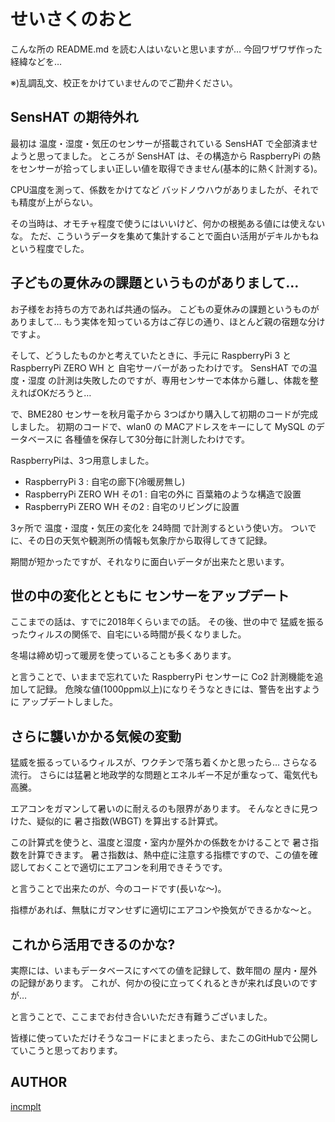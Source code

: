 # せいさくのおと

こんな所の README.md を読む人はいないと思いますが… 今回ワザワザ作った経緯などを…

※)乱調乱文、校正をかけていませんのでご勘弁ください。

## SensHAT の期待外れ

最初は 温度・湿度・気圧のセンサーが搭載されている SensHAT で全部済ませようと思ってました。
ところが SensHAT は、その構造から RaspberryPi の熱をセンサーが拾ってしまい正しい値を取得できません(基本的に熱く計測する)。

CPU温度を測って、係数をかけてなど バッドノウハウがありましたが、それでも精度が上がらない。

その当時は、オモチャ程度で使うにはいいけど、何かの根拠ある値には使えないな。
ただ、こういうデータを集めて集計することで面白い活用がデキルかもねという程度でした。

## 子どもの夏休みの課題というものがありまして…

お子様をお持ちの方であれば共通の悩み。
こどもの夏休みの課題というものがありまして… もう実体を知っている方はご存じの通り、ほとんど親の宿題な分けですよ。

そして、どうしたものかと考えていたときに、手元に RaspberryPi 3 と RaspberryPi ZERO WH と 自宅サーバーがあったわけです。
SensHAT での温度・湿度 の計測は失敗したのですが、専用センサーで本体から離し、体裁を整えればOKだろうと…

で、BME280 センサーを秋月電子から 3つばかり購入して初期のコードが完成しました。
初期のコードで、wlan0 の MACアドレスをキーにして MySQL のデータベースに 各種値を保存して30分毎に計測したわけです。

RaspberryPiは、3つ用意しました。

* RaspberryPi 3 : 自宅の廊下(冷暖房無し)
* RaspberryPi ZERO WH その1 : 自宅の外に 百葉箱のような構造で設置
* RaspberryPi ZERO WH その2 : 自宅のリビングに設置

3ヶ所で 温度・湿度・気圧の変化を 24時間 で計測するという使い方。
ついでに、その日の天気や観測所の情報も気象庁から取得してきて記録。

期間が短かったですが、それなりに面白いデータが出来たと思います。

## 世の中の変化とともに センサーをアップデート

ここまでの話は、すでに2018年くらいまでの話。
その後、世の中で 猛威を振るったウィルスの関係で、自宅にいる時間が長くなりました。

冬場は締め切って暖房を使っていることも多くあります。

と言うことで、いままで忘れていた RaspberryPi センサーに Co2 計測機能を追加して記録。
危険な値(1000ppm以上)になりそうなときには、警告を出すように アップデートしました。

## さらに襲いかかる気候の変動

猛威を振るっているウィルスが、ワクチンで落ち着くかと思ったら… さらなる流行。
さらには猛暑と地政学的な問題とエネルギー不足が重なって、電気代も高騰。

エアコンをガマンして暑いのに耐えるのも限界があります。
そんなときに見つけた、疑似的に 暑さ指数(WBGT) を算出する計算式。

この計算式を使うと、温度と湿度・室内か屋外かの係数をかけることで 暑さ指数を計算できます。
暑さ指数は、熱中症に注意する指標ですので、この値を確認しておくことで適切にエアコンを利用できそうです。

と言うことで出来たのが、今のコードです(長いな～)。

指標があれば、無駄にガマンせずに適切にエアコンや換気ができるかな～と。

## これから活用できるのかな?

実際には、いまもデータベースにすべての値を記録して、数年間の 屋内・屋外 の記録があります。
これが、何かの役に立ってくれるときが来れば良いのですが…

と言うことで、ここまでお付き合いいただき有難うございました。

皆様に使っていただけそうなコードにまとまったら、またこのGitHubで公開していこうと思っております。

## AUTHOR

[incmplt](https://www.incmplt.net/)
